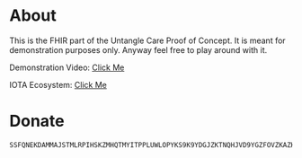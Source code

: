 # About

This is the FHIR part of the Untangle Care Proof of Concept. It is meant for demonstration purposes only. Anyway feel free to play around with it.

Demonstration Video: [Click Me](https://www.youtube.com/watch?v=BXnkzEUQsTY&t=)

IOTA Ecosystem: [Click Me](https://ecosystem.iota.org/projects/untangle-care)

# Donate
```
SSFQNEKDAMMAJSTMLRPIHSKZMHQTMYITPPLUWLOPYKS9K9YDGJZKTNQHJVD9YGZFOVZKAZHDIDMFWJGUYFZOTSAS9C
```